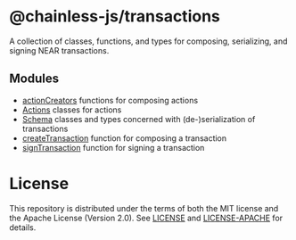 # @chainless-js/transactions

A collection of classes, functions, and types for composing, serializing, and signing NEAR transactions.

## Modules

- [actionCreators](https://github.com/wulianapp/chainless-api-ts/blob/master/packages/transactions/src/action_creators.ts) functions for composing actions
- [Actions](https://github.com/wulianapp/chainless-api-ts/blob/master/packages/transactions/src/actions.ts) classes for actions
- [Schema](https://github.com/wulianapp/chainless-api-ts/blob/master/packages/transactions/src/schema.ts) classes and types concerned with (de-)serialization of transactions
- [createTransaction](https://github.com/wulianapp/chainless-api-ts/blob/master/packages/transactions/src/create_transaction.ts) function for composing a transaction
- [signTransaction](https://github.com/wulianapp/chainless-api-ts/blob/master/packages/transactions/src/sign.ts) function for signing a transaction

# License

This repository is distributed under the terms of both the MIT license and the Apache License (Version 2.0).
See [LICENSE](https://github.com/wulianapp/chainless-api-ts/blob/master/LICENSE) and [LICENSE-APACHE](https://github.com/wulianapp/chainless-api-ts/blob/master/LICENSE-APACHE) for details.

